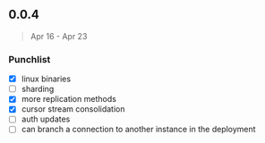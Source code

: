 ## 0.0.4

> Apr 16 - Apr 23

### Punchlist

- [x] linux binaries
- [ ] sharding
- [x] more replication methods
- [x] cursor stream consolidation
- [ ] auth updates
- [ ] can branch a connection to another instance in the deployment
